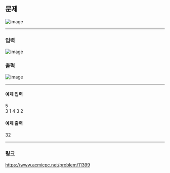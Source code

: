 ## 문제
![image](https://user-images.githubusercontent.com/76280200/147553874-bcd34c39-c765-4055-9309-1af66a3ba790.png)

***
### 입력
![image](https://user-images.githubusercontent.com/76280200/147553916-b961dd07-dd1a-47f5-8602-cf1a347f7a0d.png)
### 출력
![image](https://user-images.githubusercontent.com/76280200/147553931-2233627a-8bcd-4016-a6c2-c313a5bf273e.png)
***
#### 예제 입력
5  
  3 1 4 3 2
#### 예제 출력 
32 
*****
### 링크
<https://www.acmicpc.net/problem/11399>

